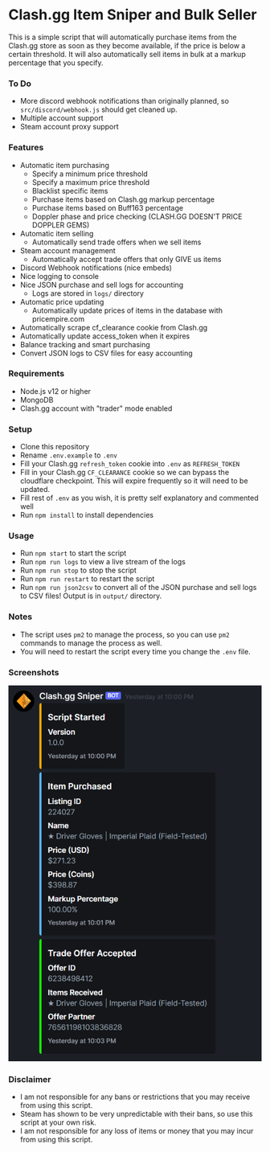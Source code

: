 # Clash.gg Item Sniper and Bulk Seller

This is a simple script that will automatically purchase items from the Clash.gg store as soon as they become available, if the price is below a certain threshold.
It will also automatically sell items in bulk at a markup percentage that you specify.

### To Do
 - More discord webhook notifications than originally planned, so `src/discord/webhook.js` should get cleaned up.
 - Multiple account support
 - Steam account proxy support

### Features
 - Automatic item purchasing
	- Specify a minimum price threshold
	- Specify a maximum price threshold
	- Blacklist specific items
	- Purchase items based on Clash.gg markup percentage
	- Purchase items based on Buff163 percentage
	- Doppler phase and price checking (CLASH.GG DOESN'T PRICE DOPPLER GEMS)
 - Automatic item selling
	- Automatically send trade offers when we sell items
 - Steam account management
	- Automatically accept trade offers that only GIVE us items
 - Discord Webhook notifications (nice embeds)
 - Nice logging to console
 - Nice JSON purchase and sell logs for accounting
	- Logs are stored in `logs/` directory
 - Automatic price updating
	- Automatically update prices of items in the database with pricempire.com
 - Automatically scrape cf_clearance cookie from Clash.gg
 - Automatically update access_token when it expires
 - Balance tracking and smart purchasing
 - Convert JSON logs to CSV files for easy accounting

### Requirements
 - Node.js v12 or higher
 - MongoDB
 - Clash.gg account with "trader" mode enabled

### Setup
 - Clone this repository
 - Rename `.env.example` to `.env`
 - Fill your Clash.gg `refresh_token` cookie into `.env` as `REFRESH_TOKEN`
 - Fill in your Clash.gg `CF_CLEARANCE` cookie so we can bypass the cloudflare checkpoint. This will expire frequently so it will need to be updated.
 - Fill rest of `.env` as you wish, it is pretty self explanatory and commented well
 - Run `npm install` to install dependencies

### Usage
 - Run `npm start` to start the script
 - Run `npm run logs` to view a live stream of the logs
 - Run `npm run stop` to stop the script
 - Run `npm run restart` to restart the script
 - Run `npm run json2csv` to convert all of the JSON purchase and sell logs to CSV files! Output is in `output/` directory.

### Notes
 - The script uses `pm2` to manage the process, so you can use `pm2` commands to manage the process as well.
 - You will need to restart the script every time you change the `.env` file.

### Screenshots
![Discord Webhook Screenshot](https://raw.githubusercontent.com/easton36/clashgg-sniper/master/screenshots/Discord-Webhook-Screenshot.png)

### Disclaimer
 - I am not responsible for any bans or restrictions that you may receive from using this script.
 - Steam has shown to be very unpredictable with their bans, so use this script at your own risk.
 - I am not responsible for any loss of items or money that you may incur from using this script.
